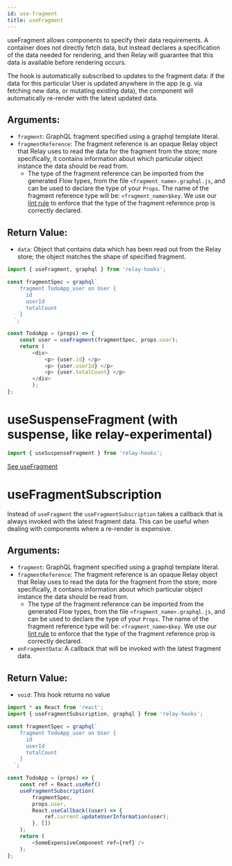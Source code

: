 ```yaml
---
id: use-fragment
title: useFragment
---
```


useFragment allows components to specify their data requirements. A container does not directly fetch data, but instead declares a specification of the data needed for rendering, and then Relay will guarantee that this data is available before rendering occurs.

The hook is automatically subscribed to updates to the fragment data: if the data for this particular User is updated anywhere in the app (e.g. via fetching new data, or mutating existing data), the component will automatically re-render with the latest updated data.

## Arguments:

  * `fragment`: GraphQL fragment specified using a graphql template literal.
  * `fragmentReference`: The fragment reference is an opaque Relay object that Relay uses to read the data for the fragment from the store; more specifically, it contains information about which particular object instance the data should be read from. 
    * The type of the fragment reference can be imported from the generated Flow types, from the file `<fragment_name>.graphql.js`, and can be used to declare the type of your `Props`. The name of the fragment reference type will be: `<fragment_name>$key`. We use our [lint rule](https://github.com/relayjs/eslint-plugin-relay) to enforce that the type of the fragment reference prop is correctly declared.

## Return Value:

  * `data`: Object that contains data which has been read out from the Relay store; the object matches the shape of specified fragment.

```ts
import { useFragment, graphql } from 'relay-hooks';

const fragmentSpec = graphql`
    fragment TodoApp_user on User {
      id
      userId
      totalCount
    }
  `;

const TodoApp = (props) => {
    const user = useFragment(fragmentSpec, props.user);
    return (   
        <div>
            <p> {user.id} </p>
            <p> {user.userId} </p>
            <p> {user.totalCount} </p>
        </div>
        );
};
```
  


# useSuspenseFragment (with suspense, like relay-experimental)

```ts
import { useSuspenseFragment } from 'relay-hooks';
```

[See useFragment](https://relay.dev/docs/en/api-reference#usefragment)

# useFragmentSubscription

Instead of `useFragment` the `useFragmentSubscription` takes a callback that is always invoked with the latest fragment data. This can be useful when dealing with components where a re-render is expensive. 

## Arguments:

  * `fragment`: GraphQL fragment specified using a graphql template literal.
  * `fragmentReference`: The fragment reference is an opaque Relay object that Relay uses to read the data for the fragment from the store; more specifically, it contains information about which particular object instance the data should be read from. 
    * The type of the fragment reference can be imported from the generated Flow types, from the file `<fragment_name>.graphql.js`, and can be used to declare the type of your `Props`. The name of the fragment reference type will be: `<fragment_name>$key`. We use our [lint rule](https://github.com/relayjs/eslint-plugin-relay) to enforce that the type of the fragment reference prop is correctly declared.
  * `onFragmentData`: A callback that will be invoked with the latest fragment data.

## Return Value:

  * `void`: This hook returns no value

```ts
import * as React from 'react';
import { useFragmentSubscription, graphql } from 'relay-hooks';

const fragmentSpec = graphql`
    fragment TodoApp_user on User {
      id
      userId
      totalCount
    }
  `;

const TodoApp = (props) => {
    const ref = React.useRef()
    useFragmentSubscription(
        fragmentSpec,
        props.user,
        React.useCallback((user) => {
            ref.current.updateUserInformation(user);
        }, [])
    );
    return (
        <SomeExpensiveComponent ref={ref} />
    );
};
```

